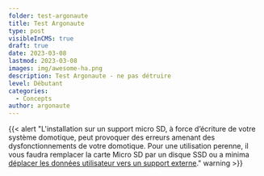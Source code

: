 ```yaml
---
folder: test-argonaute
title: Test Argonaute
type: post
visibleInCMS: true
draft: true
date: 2023-03-08
lastmod: 2023-03-08
images: img/awesome-ha.png
description: Test Argonaute - ne pas détruire
level: Débutant
categories:
  - Concepts
author: argonaute
---
```

{{< alert "L'installation sur un support micro SD, à force d’écriture de votre système domotique, peut provoquer des erreurs amenant des dysfonctionnements de votre domotique. Pour une utilisation perenne, il vous faudra remplacer la carte Micro SD par un disque SSD ou a minima [déplacer les données utilisateur vers un support externe](/blog/installer-home-assistant-os-sur-raspberry-odroid-nuc-ou-autres/#déplacer-les-données-utilisateurs-facultatif)." warning >}}